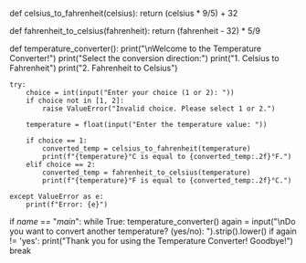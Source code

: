 def celsius_to_fahrenheit(celsius):
    return (celsius * 9/5) + 32

def fahrenheit_to_celsius(fahrenheit):
    return (fahrenheit - 32) * 5/9

def temperature_converter():
    print("\nWelcome to the Temperature Converter!")
    print("Select the conversion direction:")
    print("1. Celsius to Fahrenheit")
    print("2. Fahrenheit to Celsius")

    try:
        choice = int(input("Enter your choice (1 or 2): "))
        if choice not in [1, 2]:
            raise ValueError("Invalid choice. Please select 1 or 2.")

        temperature = float(input("Enter the temperature value: "))

        if choice == 1:
            converted_temp = celsius_to_fahrenheit(temperature)
            print(f"{temperature}°C is equal to {converted_temp:.2f}°F.")
        elif choice == 2:
            converted_temp = fahrenheit_to_celsius(temperature)
            print(f"{temperature}°F is equal to {converted_temp:.2f}°C.")

    except ValueError as e:
        print(f"Error: {e}")

if _name_ == "_main_":
    while True:
        temperature_converter()
        again = input("\nDo you want to convert another temperature? (yes/no): ").strip().lower()
        if again != 'yes':
            print("Thank you for using the Temperature Converter! Goodbye!")
            break

